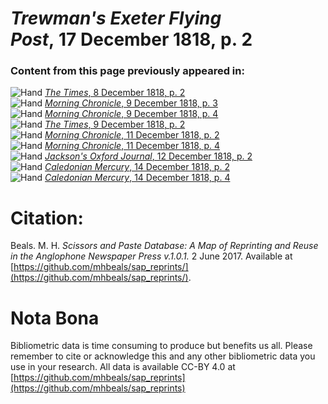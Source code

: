 # *Trewman's Exeter Flying Post*, 17 December 1818, p. 2  
  
### Content from this page previously appeared in:  
![Hand](http://scissorsandpaste.net/wp-content/uploads/2017/06/smallhandpointer.png) [*The Times*, 8 December 1818, p. 2](https://mhbeals.github.io/sap_html/The-Times/The-Times-8-December-1818-p-2)  
![Hand](http://scissorsandpaste.net/wp-content/uploads/2017/06/smallhandpointer.png) [*Morning Chronicle*, 9 December 1818, p. 3](https://mhbeals.github.io/sap_html/Morning-Chronicle/Morning-Chronicle-9-December-1818-p-3)  
![Hand](http://scissorsandpaste.net/wp-content/uploads/2017/06/smallhandpointer.png) [*Morning Chronicle*, 9 December 1818, p. 4](https://mhbeals.github.io/sap_html/Morning-Chronicle/Morning-Chronicle-9-December-1818-p-4)  
![Hand](http://scissorsandpaste.net/wp-content/uploads/2017/06/smallhandpointer.png) [*The Times*, 9 December 1818, p. 2](https://mhbeals.github.io/sap_html/The-Times/The-Times-9-December-1818-p-2)  
![Hand](http://scissorsandpaste.net/wp-content/uploads/2017/06/smallhandpointer.png) [*Morning Chronicle*, 11 December 1818, p. 2](https://mhbeals.github.io/sap_html/Morning-Chronicle/Morning-Chronicle-11-December-1818-p-2)  
![Hand](http://scissorsandpaste.net/wp-content/uploads/2017/06/smallhandpointer.png) [*Morning Chronicle*, 11 December 1818, p. 4](https://mhbeals.github.io/sap_html/Morning-Chronicle/Morning-Chronicle-11-December-1818-p-4)  
![Hand](http://scissorsandpaste.net/wp-content/uploads/2017/06/smallhandpointer.png) [*Jackson's Oxford Journal*, 12 December 1818, p. 2](https://mhbeals.github.io/sap_html/Jackson's-Oxford-Journal/Jackson's-Oxford-Journal-12-December-1818-p-2)  
![Hand](http://scissorsandpaste.net/wp-content/uploads/2017/06/smallhandpointer.png) [*Caledonian Mercury*, 14 December 1818, p. 2](https://mhbeals.github.io/sap_html/Caledonian-Mercury/Caledonian-Mercury-14-December-1818-p-2)  
![Hand](http://scissorsandpaste.net/wp-content/uploads/2017/06/smallhandpointer.png) [*Caledonian Mercury*, 14 December 1818, p. 4](https://mhbeals.github.io/sap_html/Caledonian-Mercury/Caledonian-Mercury-14-December-1818-p-4)  


# Citation: 

Beals. M. H. *Scissors and Paste Database: A Map of Reprinting and Reuse in the Anglophone Newspaper Press v.1.0.1.* 2 June 2017. Available at [https://github.com/mhbeals/sap_reprints/](https://github.com/mhbeals/sap_reprints/). 

# Nota Bona

Bibliometric data is time consuming to produce but benefits us all. Please remember to cite or acknowledge this and any other bibliometric data you use in your research. All data is available CC-BY 4.0 at [https://github.com/mhbeals/sap_reprints](https://github.com/mhbeals/sap_reprints)